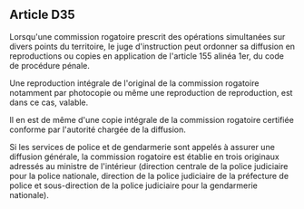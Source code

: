 Article D35
----
Lorsqu'une commission rogatoire prescrit des opérations simultanées sur divers
points du territoire, le juge d'instruction peut ordonner sa diffusion en
reproductions ou copies en application de l'article 155 alinéa 1er, du code de
procédure pénale.

Une reproduction intégrale de l'original de la commission rogatoire notamment
par photocopie ou même une reproduction de reproduction, est dans ce cas,
valable.

Il en est de même d'une copie intégrale de la commission rogatoire certifiée
conforme par l'autorité chargée de la diffusion.

Si les services de police et de gendarmerie sont appelés à assurer une diffusion
générale, la commission rogatoire est établie en trois originaux adressés au
ministre de l'intérieur (direction centrale de la police judiciaire pour la
police nationale, direction de la police judiciaire de la préfecture de police
et sous-direction de la police judiciaire pour la gendarmerie nationale).

